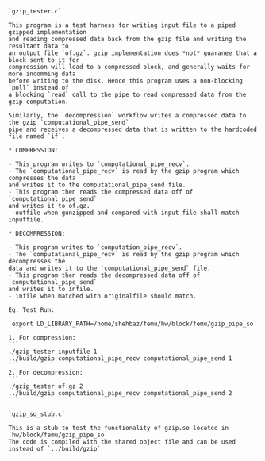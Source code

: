 	`gzip_tester.c`

	This program is a test harness for writing input file to a piped gzipped implementation
	and reading compressed data back from the gzip file and writing the resultant data to
	an output file `of.gz`. gzip implementation does *not* guaranee that a block sent to it for
	compression will lead to a compressed block, and generally waits for more incomming data
	before writing to the disk. Hence this program uses a non-blocking `poll` instead of
	a blocking `read` call to the pipe to read compressed data from the gzip computation.

	Similarly, the `decompression` workflow writes a compressed data to the gzip `computational_pipe_send`
	pipe and receives a decompressed data that is written to the hardcoded file named `if`.

	* COMPRESSION:

	- This program writes to `computational_pipe_recv`.
	- The `computational_pipe_recv` is read by the gzip program which compresses the data 
	and writes it to the computational_pipe_send file.
	- This program then reads the compressed data off of `computational_pipe_send`
	and writes it to of.gz.
	- outfile when gunzipped and compared with input file shall match inputfile.

	* DECOMPRESSION:	

	- This program writes to `computation_pipe_recv`.
	- The `computational_pipe_recv` is read by the gzip program which decompresses the
	data and writes it to the `computational_pipe_send` file.
	- This program then reads the decompressed data off of `computational_pipe_send`
	and writes it to infile.
	- infile when matched with originalfile should match.

	Eg. Test Run:

	`export LD_LIBRARY_PATH=/home/shehbaz/femu/hw/block/femu/gzip_pipe_so`

	1. For compression:
	```
	./gzip_tester inputfile 1	
	../build/gzip computational_pipe_recv computational_pipe_send 1
	```
	2. For decompression:
	```
	./gzip_tester of.gz 2
	../build/gzip computational_pipe_recv computational_pipe_send 2
	```

	`gzip_so_stub.c`

	This is a stub to test the functionality of gzip.so located in `hw/block/femu/gzip_pipe_so`
	The code is compiled with the shared object file and can be used instead of `../build/gzip`
